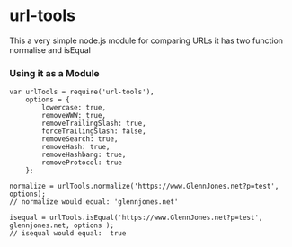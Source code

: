 url-tools
================

This a very simple node.js module for comparing URLs it has two function normalise and isEqual

### Using it as a Module

    var urlTools = require('url-tools'),
        options = {
            lowercase: true,
            removeWWW: true,
            removeTrailingSlash: true,
            forceTrailingSlash: false,
            removeSearch: true,
            removeHash: true,
            removeHashbang: true,
            removeProtocol: true
        };
    
	normalize = urlTools.normalize('https://www.GlennJones.net?p=test', options);
    // normalize would equal: 'glennjones.net'
    
    isequal = urlTools.isEqual('https://www.GlennJones.net?p=test', glennjones.net, options );
    // isequal would equal:  true
